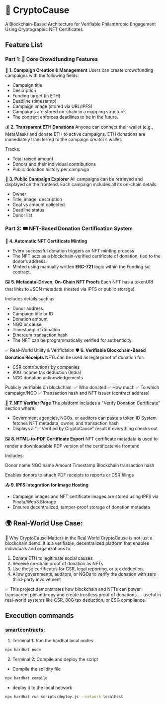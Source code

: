 # 🚀 **CryptoCause**
A Blockchain-Based Architecture for Verifiable Philanthropic Engagement Using Cryptographic NFT Certificates

## Feature List
### Part 1: 🎯 Core Crowdfunding Features
🧩 **1. Campaign Creation & Management**
Users can create crowdfunding campaigns with the following fields:

- Campaign title
- Description
- Funding target (in ETH)
- Deadline (timestamp)
- Campaign image (stored via URL/IPFS)
- Campaigns are stored on-chain in a mapping structure.
- The contract enforces deadlines to be in the future.

💰 **2. Transparent ETH Donations**
Anyone can connect their wallet (e.g., MetaMask) and donate ETH to active campaigns.
ETH donations are immediately transferred to the campaign creator’s wallet.

Tracks:
- Total raised amount
- Donors and their individual contributions
- Public donation history per campaign

📖 **3. Public Campaign Explorer**
All campaigns can be retrieved and displayed on the frontend.
Each campaign includes all its on-chain details:

- Owner
- Title, image, description
- Goal vs amount collected
- Deadline status
- Donor list

### Part 2: 🎟️ NFT-Based Donation Certification System
🧾 **4. Automatic NFT Certificate Minting**
- Every successful donation triggers an NFT minting process.
- The NFT acts as a blockchain-verified certificate of donation, tied to the donor’s address.
- Minted using manually written **ERC-721** logic within the Funding.sol contract.

🖼️ **5. Metadata-Driven, On-Chain NFT Proofs**
Each NFT has a tokenURI that links to JSON metadata (hosted via IPFS or public storage).

Includes details such as:
- Donor address
- Campaign title or ID
- Donation amount
- NGO or cause
- Timestamp of donation
- Ethereum transaction hash
- The NFT can be programmatically verified for authenticity.

✅ Real-World Utility & Verification
🛡️ **6. Verifiable Blockchain-Based Donation Receipts**
NFTs can be used as legal proof of donation for:

- CSR contributions by companies
- 80G income tax deduction (India)
- NGO donation acknowledgements

Publicly verifiable on blockchain:
✅ Who donated
✅ How much
✅ To which campaign/NGO
✅ Transaction hash and NFT issuer (contract address)

📎 **7. NFT Verifier Page**
The platform includes a "Verify Donation Certificate" section where:
- Government agencies, NGOs, or auditors can paste a token ID
System fetches NFT metadata, owner, and transaction hash
- Displays a "✅ Verified by CryptoCause" result if everything checks out



🖼️ **8. HTML-to-PDF Certificate Export**
NFT certificate metadata is used to render a downloadable PDF version of the certificate via frontend

Includes:

Donor name
NGO name
Amount
Timestamp
Blockchain transaction hash

Enables donors to attach PDF receipts to reports or CSR filings

📤 **9. IPFS Integration for Image Hosting**
- Campaign images and NFT certificate images are stored using IPFS via Pinata/Web3.Storage
- Ensures decentralized, tamper-proof storage of donation metadata

## 🌍 Real-World Use Case:
🧾 Why CryptoCause Matters in the Real World
CryptoCause is not just a blockchain demo. It is a verifiable, decentralized platform that enables individuals and organizations to:

1. Donate ETH to legitimate social causes
2. Receive on-chain proof of donation as NFTs
3. Use these certificates for CSR, legal reporting, or tax deduction.
4. Allow governments, auditors, or NGOs to verify the donation with zero third-party involvement

✅ This project demonstrates how blockchain and NFTs can power transparent philanthropy and create trustless proof of donations — useful in real-world systems like CSR, 80G tax deduction, or ESG compliance.

## Execution commands
### **smartcontracts:** 
1. Terminal 1: Run the hardhat local nodes
```bash
npx hardhat node
```
2. Terminal 2: Compile and deploy the script
- Compile the solidity file
```bash
npx hardhat compile
```
- deploy it to the local network
```bash
npx hardhat run scripts/deploy.js --network localhost
```